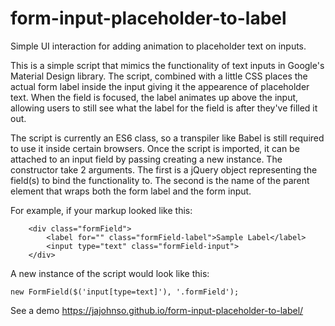 # form-input-placeholder-to-label
Simple UI interaction for adding animation to placeholder text on inputs.

This is a simple script that mimics the functionality of text inputs in Google's Material Design library. The script, combined with a little CSS places the actual form label inside the input giving it the appearence of placeholder text. When the field is focused, the label animates up above the input, allowing users to still see what the label for the field is after they've filled it out.

The script is currently an ES6 class, so a transpiler like Babel is still required to use it inside certain browsers. Once the script is imported, it can be attached to an input field by passing creating a new instance. The constructor take 2 arguments. The first is a jQuery object representing the field(s) to bind the functionality to. The second is the name of the parent element that wraps both the form label and the form input.

For example, if your markup looked like this:
```
    <div class="formField">
        <label for="" class="formField-label">Sample Label</label>
        <input type="text" class="formField-input">
    </div>
```

A new instance of the script would look like this:

```
new FormField($('input[type=text]'), '.formField');
```

See a demo https://jajohnso.github.io/form-input-placeholder-to-label/
